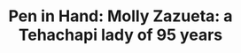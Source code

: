 ---
layout: externalpost
title: "Pen in Hand: Molly Zazueta: a Tehachapi lady of 95 years"
redirect_url: https://www.tehachapinews.com/lifestyle/pen-in-hand-molly-zazueta-a-tehachapi-lady-of-95-years/article_18063ef6-b691-11ef-a9b0-c7ad28f8d91f.html
description: "Amalia “Molly” Zazueta, 95, who is the oldest living native-born person in Tehachapi, since she was born at home on Oct. 31, 1929."
categories: news
---